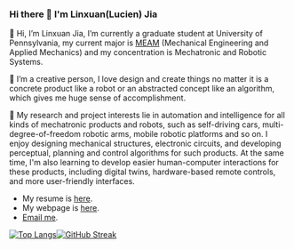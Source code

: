 ### Hi there 👋 I'm Linxuan(Lucien) Jia

👋 Hi, I’m Linxuan Jia, I’m currently a graduate student at University of Pennsylvania, my current major is [MEAM](https://www.me.upenn.edu/) (Mechanical Engineering and Applied Mechanics) and my concentration is Mechatronic and Robotic Systems. 

💫 I’m a creative person, I love design and create things no matter it is a concrete product like a robot or an abstracted concept like an algorithm, which gives me huge sense of accomplishment.

📕 My research and project interests lie in automation and intelligence for all kinds of mechatronic products and robots, such as self-driving cars, multi-degree-of-freedom robotic arms, mobile robotic platforms and so on. I enjoy designing mechanical structures, electronic circuits, and developing perceptual, planning and control algorithms for such products. At the same time, I'm also learning to develop easier human-computer interactions for these products, including digital twins, hardware-based remote controls, and more user-friendly interfaces.

- My resume is [here](https://drive.google.com/file/d/1JeDICRTV4_fwAYdyHN06YAU8mg1BLL6r/view?usp=sharing).
- My webpage is [here](https://www.notion.so/Linxuan-Jia-Lucien-37efbf0eb3994ed1a990bd742b8ea34b?pvs=4).
- [Email me](mailto:jlinxuan@seas.upenn.edu).

[![Top Langs](https://github-readme-stats.vercel.app/api/top-langs/?username=jlx-dxl)](https://github.com/anuraghazra/github-readme-stats)[![GitHub Streak](https://streak-stats.demolab.com/?user=jlx-dxl)](https://git.io/streak-stats)
